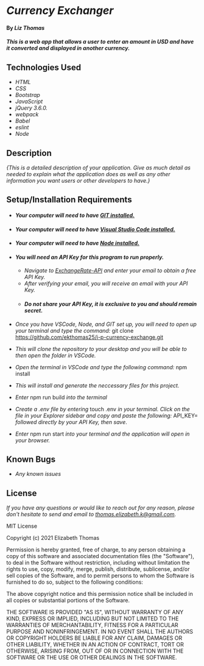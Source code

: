 # _Currency Exchanger_

#### By _Liz Thomas_

#### _This is a web app that allows a user to enter an amount in USD and have it converted and displayed in another currency._

## Technologies Used

* _HTML_
* _CSS_
* _Bootstrap_
* _JavaScript_
* _jQuery 3.6.0._
* _webpack_
* _Babel_
* _eslint_
* _Node_


## Description

_{This is a detailed description of your application. Give as much detail as needed to explain what the application does as well as any other information you want users or other developers to have.}_

## Setup/Installation Requirements

* #### _Your computer will need to have [GIT installed.](https://docs.github.com/en/get-started/quickstart/set-up-git)_
* #### _Your computer will need to have [Visual Studio Code installed.](https://code.visualstudio.com/download)_
* #### _Your computer will need to have [Node installed.](https://nodejs.dev/learn/how-to-install-nodejs)_
* #### _You will need an API Key for this program to run properly._
    * _Navigate to [ExchangeRate-API](https://www.exchangerate-api.com/) and enter your email to obtain a free API Key._
    * _After verifying your email, you will receive an email with your API Key._
    * #### _Do not share your API Key, it is exclusive to you and should remain secret._


* _Once you have VSCode, Node, and GIT set up, you will need to open up your terminal and type the command:_ git clone https://github.com/ekthomas25/i-p-currency-exchange.git

* _This will clone the repository to your desktop and you will be able to then open the folder in VSCode._
* _Open the terminal in VSCode and type the following command:_ npm install
* _This will install and generate the neccessary files for this project._
* _Enter_ npm run build _into the terminal_
* _Create a .env file by entering_ touch .env _in your terminal. Click on the file in your Explorer sidebar and copy and paste the following:_ API_KEY= _followed directly by your API Key, then save_.
* _Enter_ npm run start _into your terminal and the application will open in your browser._

## Known Bugs

* _Any known issues_

## License

_If you have any questions or would like to reach out for any reason, please don't hesitate to send and email to [thomas.elizabeth.k@gmail.com](mailto:thomas.elizabeth.k@gmail.com)._

MIT License

Copyright (c) 2021 Elizabeth Thomas

Permission is hereby granted, free of charge, to any person obtaining a copy
of this software and associated documentation files (the "Software"), to deal
in the Software without restriction, including without limitation the rights
to use, copy, modify, merge, publish, distribute, sublicense, and/or sell
copies of the Software, and to permit persons to whom the Software is
furnished to do so, subject to the following conditions:

The above copyright notice and this permission notice shall be included in all
copies or substantial portions of the Software.

THE SOFTWARE IS PROVIDED "AS IS", WITHOUT WARRANTY OF ANY KIND, EXPRESS OR
IMPLIED, INCLUDING BUT NOT LIMITED TO THE WARRANTIES OF MERCHANTABILITY,
FITNESS FOR A PARTICULAR PURPOSE AND NONINFRINGEMENT. IN NO EVENT SHALL THE
AUTHORS OR COPYRIGHT HOLDERS BE LIABLE FOR ANY CLAIM, DAMAGES OR OTHER
LIABILITY, WHETHER IN AN ACTION OF CONTRACT, TORT OR OTHERWISE, ARISING FROM,
OUT OF OR IN CONNECTION WITH THE SOFTWARE OR THE USE OR OTHER DEALINGS IN THE
SOFTWARE.